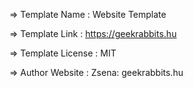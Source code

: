  =>  Template Name    : Website Template

  =>  Template Link    : https://geekrabbits.hu

  =>  Template License : MIT

  =>  Author Website   : Zsena: geekrabbits.hu